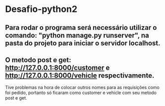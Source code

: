 # Desafio-python2

## Para rodar o programa será necessário utilizar o comando: "python manage.py runserver", na pasta do projeto para iniciar o servidor localhost. 

## O metodo post e get: http://127.0.0.1:8000/customer e http://127.0.0.1:8000/vehicle respectivamente.

Tive problemas na hora de colocar outros nomes para as requisições como foi pedido, portanto só ficaram como customer e vehicle com seu metodo post e get.
